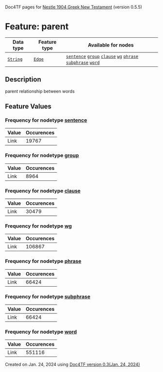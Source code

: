 Doc4TF pages for [Nestle 1904 Greek New Testament](https://github.com/saulocantanhede/tfgreek2/tree/master/tf) (version 0.5.5)
# Feature: parent
Data type|Feature type|Available for nodes
---|---|---
[`String`](featurebydatatype.md#string)|[`Edge`](featurebytype.md#edge)| [`sentence`](featurebynodetype.md#sentence)  [`group`](featurebynodetype.md#group)  [`clause`](featurebynodetype.md#clause)  [`wg`](featurebynodetype.md#wg)  [`phrase`](featurebynodetype.md#phrase)  [`subphrase`](featurebynodetype.md#subphrase)  [`word`](featurebynodetype.md#word) 
## Description
parent relationship between words
## Feature Values
### Frequency for nodetype [sentence](featurebynodetype.md#sentence)
Value|Occurences
---|---
Link|19767
### Frequency for nodetype [group](featurebynodetype.md#group)
Value|Occurences
---|---
Link|8964
### Frequency for nodetype [clause](featurebynodetype.md#clause)
Value|Occurences
---|---
Link|30479
### Frequency for nodetype [wg](featurebynodetype.md#wg)
Value|Occurences
---|---
Link|106867
### Frequency for nodetype [phrase](featurebynodetype.md#phrase)
Value|Occurences
---|---
Link|66424
### Frequency for nodetype [subphrase](featurebynodetype.md#subphrase)
Value|Occurences
---|---
Link|66424
### Frequency for nodetype [word](featurebynodetype.md#word)
Value|Occurences
---|---
Link|551116
 

Created on Jan. 24, 2024 using [Doc4TF  version 0.3(Jan. 24, 2024)](https://github.com/tonyjurg/Doc4TF) 